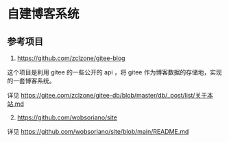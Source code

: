 # 自建博客系统

## 参考项目

1. https://github.com/zclzone/gitee-blog

这个项目是利用 gitee 的一些公开的 api ，将 gitee 作为博客数据的存储地，实现的一套博客系统。

详见 <https://gitee.com/zclzone/gitee-db/blob/master/db/_post/list/关于本站.md>

2. https://github.com/wobsoriano/site

详见 <https://github.com/wobsoriano/site/blob/main/README.md>
